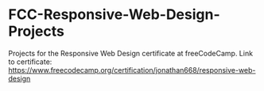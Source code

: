 # FCC-Responsive-Web-Design-Projects

Projects for the Responsive Web Design certificate at freeCodeCamp. Link to certificate: https://www.freecodecamp.org/certification/jonathan668/responsive-web-design
